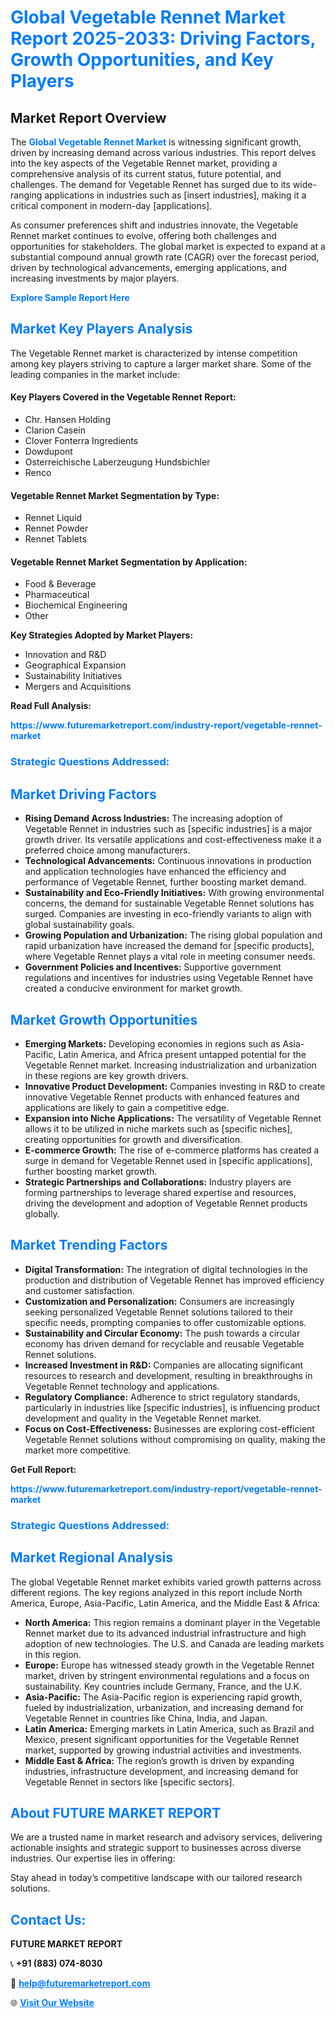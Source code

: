 <h1 style="color: #007BFF;">Global Vegetable Rennet Market Report 2025-2033: Driving Factors, Growth Opportunities, and Key Players</h1>

<section id="overview">
<h2>Market Report Overview</h2>
<p>The <a href="https://www.futuremarketreport.com/industry-report/vegetable-rennet-market" style="color: #007BFF; text-decoration: none;"><strong>Global Vegetable Rennet Market</strong></a> is witnessing significant growth, driven by increasing demand across various industries. This report delves into the key aspects of the Vegetable Rennet market, providing a comprehensive analysis of its current status, future potential, and challenges. The demand for Vegetable Rennet has surged due to its wide-ranging applications in industries such as [insert industries], making it a critical component in modern-day [applications].</p>
<p>As consumer preferences shift and industries innovate, the Vegetable Rennet market continues to evolve, offering both challenges and opportunities for stakeholders. The global market is expected to expand at a substantial compound annual growth rate (CAGR) over the forecast period, driven by technological advancements, emerging applications, and increasing investments by major players.</p>
</section>

<section id="overview">
<p><a href="https://www.futuremarketreport.com/request-sample/reportId=31028" style="color: #007BFF; text-decoration: none;"><strong>Explore Sample Report Here</strong></a></p>
</section>

<section id="key-players">
<h2 style="color: #007BFF;">Market Key Players Analysis</h2>
<p>The Vegetable Rennet market is characterized by intense competition among key players striving to capture a larger market share. Some of the leading companies in the market include:</p>
<h4>Key Players Covered in the Vegetable Rennet Report:</h4>
<ul><li>Chr. Hansen Holding</li><li>Clarion Casein</li><li>Clover Fonterra Ingredients</li><li>Dowdupont</li><li>Osterreichische Laberzeugung Hundsbichler</li><li>Renco</li></ul>
<h4>Vegetable Rennet Market Segmentation by Type:</h4>
<ul><li>Rennet Liquid</li><li>Rennet Powder</li><li>Rennet Tablets</li></ul>

<h4>Vegetable Rennet Market Segmentation by Application:</h4>
<ul><li>Food &amp; Beverage</li><li>Pharmaceutical</li><li>Biochemical Engineering</li><li>Other</li></ul>
<p><strong>Key Strategies Adopted by Market Players:</strong></p>
<ul>
<li>Innovation and R&D</li>
<li>Geographical Expansion</li>
<li>Sustainability Initiatives</li>
<li>Mergers and Acquisitions</li>
</ul>
</section>

<section>
<p><strong>Read Full Analysis: </strong></p><a href="https://www.futuremarketreport.com/industry-report/vegetable-rennet-market" style="color: #007BFF; text-decoration: none;"><strong>https://www.futuremarketreport.com/industry-report/vegetable-rennet-market</strong></a>
<h3 style="color: #007BFF;">Strategic Questions Addressed:</h3>
</section>

<section id="driving-factors">
<h2 style="color: #007BFF;">Market Driving Factors</h2>
<ul>
<li><strong>Rising Demand Across Industries:</strong> The increasing adoption of Vegetable Rennet in industries such as [specific industries] is a major growth driver. Its versatile applications and cost-effectiveness make it a preferred choice among manufacturers.</li>
<li><strong>Technological Advancements:</strong> Continuous innovations in production and application technologies have enhanced the efficiency and performance of Vegetable Rennet, further boosting market demand.</li>
<li><strong>Sustainability and Eco-Friendly Initiatives:</strong> With growing environmental concerns, the demand for sustainable Vegetable Rennet solutions has surged. Companies are investing in eco-friendly variants to align with global sustainability goals.</li>
<li><strong>Growing Population and Urbanization:</strong> The rising global population and rapid urbanization have increased the demand for [specific products], where Vegetable Rennet plays a vital role in meeting consumer needs.</li>
<li><strong>Government Policies and Incentives:</strong> Supportive government regulations and incentives for industries using Vegetable Rennet have created a conducive environment for market growth.</li>
</ul>
</section>

<section id="growth-opportunities">
<h2 style="color: #007BFF;">Market Growth Opportunities</h2>
<ul>
<li><strong>Emerging Markets:</strong> Developing economies in regions such as Asia-Pacific, Latin America, and Africa present untapped potential for the Vegetable Rennet market. Increasing industrialization and urbanization in these regions are key growth drivers.</li>
<li><strong>Innovative Product Development:</strong> Companies investing in R&D to create innovative Vegetable Rennet products with enhanced features and applications are likely to gain a competitive edge.</li>
<li><strong>Expansion into Niche Applications:</strong> The versatility of Vegetable Rennet allows it to be utilized in niche markets such as [specific niches], creating opportunities for growth and diversification.</li>
<li><strong>E-commerce Growth:</strong> The rise of e-commerce platforms has created a surge in demand for Vegetable Rennet used in [specific applications], further boosting market growth.</li>
<li><strong>Strategic Partnerships and Collaborations:</strong> Industry players are forming partnerships to leverage shared expertise and resources, driving the development and adoption of Vegetable Rennet products globally.</li>
</ul>
</section>

<section id="trending-factors">
<h2 style="color: #007BFF;">Market Trending Factors</h2>
<ul>
<li><strong>Digital Transformation:</strong> The integration of digital technologies in the production and distribution of Vegetable Rennet has improved efficiency and customer satisfaction.</li>
<li><strong>Customization and Personalization:</strong> Consumers are increasingly seeking personalized Vegetable Rennet solutions tailored to their specific needs, prompting companies to offer customizable options.</li>
<li><strong>Sustainability and Circular Economy:</strong> The push towards a circular economy has driven demand for recyclable and reusable Vegetable Rennet solutions.</li>
<li><strong>Increased Investment in R&D:</strong> Companies are allocating significant resources to research and development, resulting in breakthroughs in Vegetable Rennet technology and applications.</li>
<li><strong>Regulatory Compliance:</strong> Adherence to strict regulatory standards, particularly in industries like [specific industries], is influencing product development and quality in the Vegetable Rennet market.</li>
<li><strong>Focus on Cost-Effectiveness:</strong> Businesses are exploring cost-efficient Vegetable Rennet solutions without compromising on quality, making the market more competitive.</li>
</ul>
</section>

<section>
<p><strong>Get Full Report: </strong></p><a href="https://www.futuremarketreport.com/industry-report/vegetable-rennet-market" style="color: #007BFF; text-decoration: none;"><strong>https://www.futuremarketreport.com/industry-report/vegetable-rennet-market</strong></a>
<h3 style="color: #007BFF;">Strategic Questions Addressed:</h3>
</section>


<section id="regional-analysis">
<h2 style="color: #007BFF;">Market Regional Analysis</h2>
<p>The global Vegetable Rennet market exhibits varied growth patterns across different regions. The key regions analyzed in this report include North America, Europe, Asia-Pacific, Latin America, and the Middle East & Africa:</p>
<ul>
<li><strong>North America:</strong> This region remains a dominant player in the Vegetable Rennet market due to its advanced industrial infrastructure and high adoption of new technologies. The U.S. and Canada are leading markets in this region.</li>
<li><strong>Europe:</strong> Europe has witnessed steady growth in the Vegetable Rennet market, driven by stringent environmental regulations and a focus on sustainability. Key countries include Germany, France, and the U.K.</li>
<li><strong>Asia-Pacific:</strong> The Asia-Pacific region is experiencing rapid growth, fueled by industrialization, urbanization, and increasing demand for Vegetable Rennet in countries like China, India, and Japan.</li>
<li><strong>Latin America:</strong> Emerging markets in Latin America, such as Brazil and Mexico, present significant opportunities for the Vegetable Rennet market, supported by growing industrial activities and investments.</li>
<li><strong>Middle East & Africa:</strong> The region’s growth is driven by expanding industries, infrastructure development, and increasing demand for Vegetable Rennet in sectors like [specific sectors].</li>
</ul>
</section>

<footer>
<h2 style="color: #007BFF;">About FUTURE MARKET REPORT</h2>
<p>We are a trusted name in market research and advisory services, delivering actionable insights and strategic support to businesses across diverse industries. Our expertise lies in offering:</p>

<p>Stay ahead in today’s competitive landscape with our tailored research solutions.</p>

<h2 style="color: #007BFF;">Contact Us:</h2>
<p><strong>FUTURE MARKET REPORT</strong></p>
<p>📞 <strong>+91 (883) 074-8030</strong></p>
<p>📧 <strong><a href="mailto:help@futuremarketreport.com" style="color: #007BFF;">help@futuremarketreport.com</a></strong></p>
<p>🌐 <strong><a href="https://www.futuremarketreport.com/" style="color: #007BFF;">Visit Our Website</a></strong></p>
</footer>